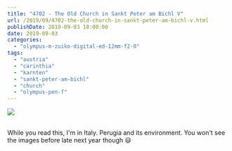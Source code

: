 ```yaml
---
title: "4702 - The Old Church in Sankt Peter am Bichl V"
url: /2019/09/4702-the-old-church-in-sankt-peter-am-bichl-v.html
publishDate: 2019-09-03 18:00:00
date: 2019-09-03
categories: 
  - "olympus-m-zuiko-digital-ed-12mm-f2-0"
tags: 
  - "austria"
  - "carinthia"
  - "karnten"
  - "sankt-peter-am-bichl"
  - "church"
  - "olympus-pen-f"
---
```

<div class="container">
<div class="center"><a target="_blank" href="https://d25zfm9zpd7gm5.cloudfront.net/1200x1200/2018/20180421_135328_lr.jpg"><img class="webfeedsFeaturedVisual" src="https://d25zfm9zpd7gm5.cloudfront.net/0600x0600/2018/20180421_135328_lr.jpg" /></a></div>
</div>
<br />

While you read this, I'm in Italy. Perugia and its environment. You
won't see the images before late next year though :smiley: